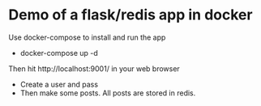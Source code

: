 # Demo of a flask/redis app in docker

Use docker-compose to install and run the app
- docker-compose up -d 

Then hit http://localhost:9001/ in your web browser
- Create a user and pass
- Then make some posts. All posts are stored in redis. 
